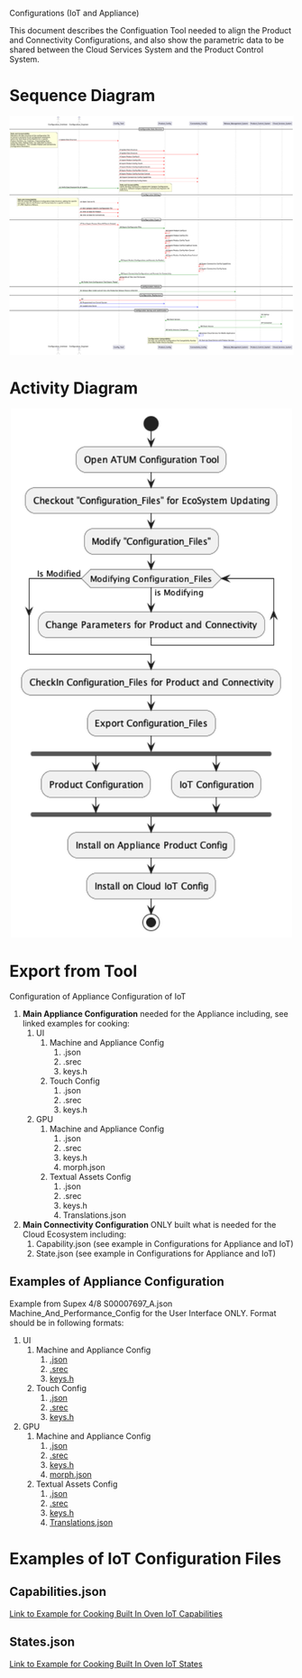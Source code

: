 Configurations (IoT and Appliance)

This document describes the Configuation Tool needed to align the Product and Connectivity Configurations, and also show the parametric data to be shared between the Cloud Services System and the Product Control System.

# Sequence Diagram

<p align="center">
  <img width="1000" src="./images/out/config_activity_diagram/configuration_process.png">
  </p>

<!-- Notes

-->

# Activity Diagram

<p align="center">
  <img width="500" src="./images/out/config_activity_diagram/configuration.png">
  </p>

<!-- Notes

-->

# Export from Tool

Configuration of Appliance
Configuration of IoT

1. **Main Appliance Configuration** needed for the Appliance including, see linked examples for cooking:
    1. UI
         1. Machine and Appliance Config
              1. .json
              1. .srec
              1. keys.h
         1.	Touch Config
              1. .json
              1. .srec
              1. keys.h
    1. GPU
         1.	Machine and Appliance Config
              1. .json
              1. .srec
              1. keys.h
              1. morph.json
         1.	Textual Assets Config
              1. .json
              1. .srec
              1. keys.h
              1. Translations.json
1. **Main Connectivity Configuration** ONLY built what is needed for the Cloud Ecosystem including:
     1. Capability.json (see example in Configurations for Appliance and IoT)
     1. State.json (see example in Configurations for Appliance and IoT)


## Examples of Appliance Configuration
Example from Supex 4/8 S00007697_A.json Machine_And_Performance_Config for the User Interface ONLY.
Format should be in following formats:

1. UI
     1. Machine and Appliance Config
          1. [.json](./document_formats/S00007697_A_C012/UI/MachineAndPerformanceConfig/S00007697_A.json)
          1. [.srec](./document_formats/S00007697_A_C012/UI/MachineAndPerformanceConfig/S00007697_A.srec)
          1. [keys.h](./document_formats/S00007697_A_C012/UI/MachineAndPerformanceConfig/S00007697_A_keys.h)
     1.	Touch Config
          1. [.json](./document_formats/S00007697_A_C012/UI/TouchConfig/S00007950_A.json)
          1. [.srec](./document_formats/S00007697_A_C012/UI/TouchConfig/S00007950_A.srec)
          1. [keys.h](./document_formats/S00007697_A_C012/UI/TouchConfig/S00007950_A_keys.h)
1. GPU
     1.	Machine and Appliance Config
          1. [.json](./document_formats/S00007697_A_C012/GPU/MachineAndPerformanceConfig/S00007697_A.json)
          1. [.srec](./document_formats/S00007697_A_C012/GPU/MachineAndPerformanceConfig/S00007697_A.srec)
          1. [keys.h](./document_formats/S00007697_A_C012/GPU/MachineAndPerformanceConfig/S00007697_A_keys.h)
          1. [morph.json](./document_formats/S00007697_A_C012/GPU/MachineAndPerformanceConfig/S00007697_A_morph.json)
     1.	Textual Assets Config
          1. [.json](./document_formats/S00007697_A_C012/GPU/TextualAsset/S00008173_A.json)
          1. [.srec](./document_formats/S00007697_A_C012/GPU/TextualAsset/S00008173_A.srec)
          1. [keys.h](./document_formats/S00007697_A_C012/GPU/TextualAsset/S00008173_A_keys.h)
          1. [Translations.json](./document_formats/S00007697_A_C012/GPU/TextualAsset/translations.json)


# Examples of IoT Configuration Files


## Capabilities.json


[Link to Example for Cooking Built In Oven IoT Capabilities](./document_formats/ov_capabilities_example.json)


## States.json

[Link to Example for Cooking Built In Oven IoT States](./document_formats/ov_state_example.json)


